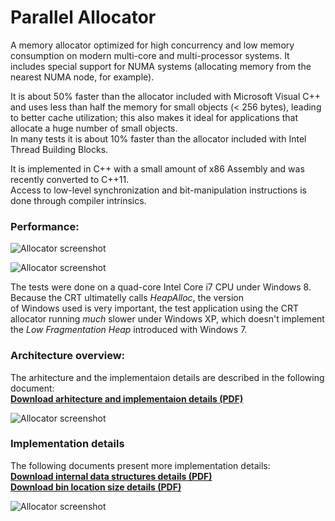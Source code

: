 Parallel Allocator
===================

A memory allocator optimized for high concurrency and low memory consumption on modern multi-core and multi-processor systems. It includes special support for NUMA systems (allocating memory from the nearest NUMA node, for example).

It is about 50% faster than the allocator included with Microsoft Visual C++ and uses less than half the memory for small objects (< 256 bytes), leading to better cache utilization; this also makes it ideal for applications that allocate a huge number of small objects.  
In many tests it is about 10% faster than the allocator included with Intel Thread Building Blocks.  

It is implemented in C++ with a small amount of x86 Assembly and was recently converted to C++11.  
Access to low-level synchronization and bit-manipulation instructions is done through compiler intrinsics.  

### Performance:  

![Allocator screenshot](http://www.gratianlup.com/documents/allocator_graph1.PNG)  

![Allocator screenshot](http://www.gratianlup.com/documents/allocator_graph2.PNG)  

The tests were done on a quad-core Intel Core i7 CPU under Windows 8. Because the CRT ultimatelly calls *HeapAlloc*, the version  
of Windows used is very important, the test application using the CRT allocator running *much* slower under Windows XP, which doesn't implement the *Low Fragmentation Heap* introduced with Windows 7.

### Architecture overview:  

The arhitecture and the implementaion details are described in the following document:  
**[Download arhitecture and implementaion details (PDF)](http://www.gratianlup.com/documents/parallel_allocator.pdf)**  
  
  
![Allocator screenshot](http://www.gratianlup.com/documents/allocator_summary.png)  

### Implementation details

The following documents present more implementation details:  
**[Download internal data structures details (PDF)](http://www.gratianlup.com/documents/allocator.pdf)**  
**[Download bin location size details (PDF)](http://www.gratianlup.com/documents/allocator_bins.pdf)**  

![Allocator screenshot](http://www.gratianlup.com/documents/allocator.png)  
